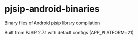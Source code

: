 # pjsip-android-binaries
Binary files of Android pjsip library compilation

Built from PJSIP 2.7.1 with default configs (APP_PLATFORM=21)

